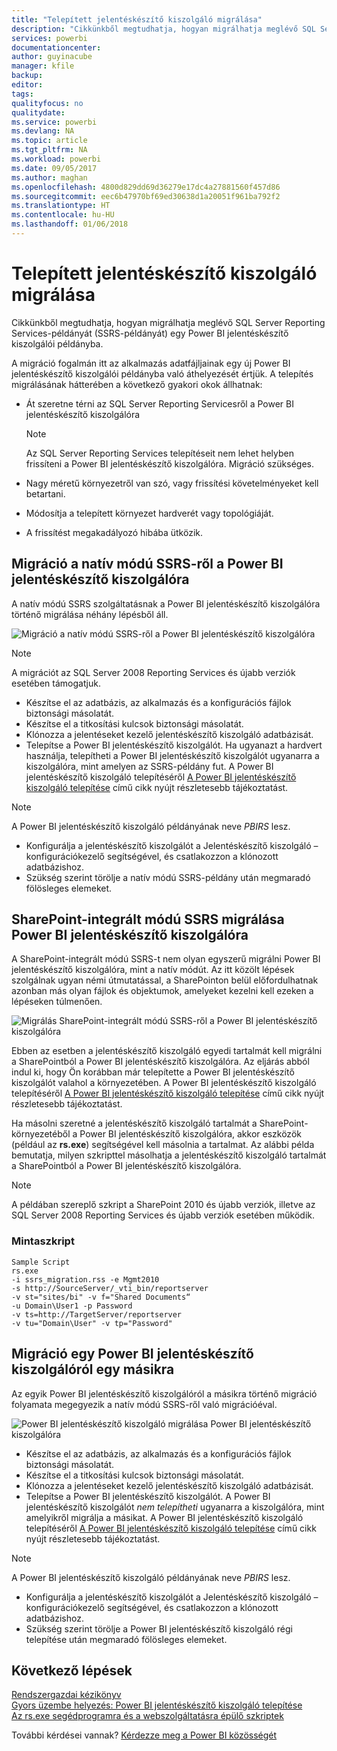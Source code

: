 ```yaml
---
title: "Telepített jelentéskészítő kiszolgáló migrálása"
description: "Cikkünkből megtudhatja, hogyan migrálhatja meglévő SQL Server Reporting Services-példányát egy Power BI jelentéskészítő kiszolgálói példányba."
services: powerbi
documentationcenter: 
author: guyinacube
manager: kfile
backup: 
editor: 
tags: 
qualityfocus: no
qualitydate: 
ms.service: powerbi
ms.devlang: NA
ms.topic: article
ms.tgt_pltfrm: NA
ms.workload: powerbi
ms.date: 09/05/2017
ms.author: maghan
ms.openlocfilehash: 4800d829dd69d36279e17dc4a27881560f457d86
ms.sourcegitcommit: eec6b47970bf69ed30638d1a20051f961ba792f2
ms.translationtype: HT
ms.contentlocale: hu-HU
ms.lasthandoff: 01/06/2018
---
```

# <a name="migrate-a-report-server-installation"></a>Telepített jelentéskészítő kiszolgáló migrálása
Cikkünkből megtudhatja, hogyan migrálhatja meglévő SQL Server Reporting Services-példányát (SSRS-példányát) egy Power BI jelentéskészítő kiszolgálói példányba.

A migráció fogalmán itt az alkalmazás adatfájljainak egy új Power BI jelentéskészítő kiszolgálói példányba való áthelyezését értjük. A telepítés migrálásának hátterében a következő gyakori okok állhatnak:

* Át szeretne térni az SQL Server Reporting Servicesről a Power BI jelentéskészítő kiszolgálóra
  
  > [!NOTE]
  > Az SQL Server Reporting Services telepítéseit nem lehet helyben frissíteni a Power BI jelentéskészítő kiszolgálóra. Migráció szükséges.
  > 
  > 
* Nagy méretű környezetről van szó, vagy frissítési követelményeket kell betartani.
* Módosítja a telepített környezet hardverét vagy topológiáját.
* A frissítést megakadályozó hibába ütközik.

## <a name="migrating-to-power-bi-report-server-from-ssrs-native-mode"></a>Migráció a natív módú SSRS-ről a Power BI jelentéskészítő kiszolgálóra
A natív módú SSRS szolgáltatásnak a Power BI jelentéskészítő kiszolgálóra történő migrálása néhány lépésből áll.

![](media/migrate-report-server/migrate-from-ssrs-native.png "Migráció a natív módú SSRS-ről a Power BI jelentéskészítő kiszolgálóra")

> [!NOTE]
> A migrációt az SQL Server 2008 Reporting Services és újabb verziók esetében támogatjuk.
> 
> 

* Készítse el az adatbázis, az alkalmazás és a konfigurációs fájlok biztonsági másolatát.
* Készítse el a titkosítási kulcsok biztonsági másolatát.
* Klónozza a jelentéseket kezelő jelentéskészítő kiszolgáló adatbázisát.
* Telepítse a Power BI jelentéskészítő kiszolgálót. Ha ugyanazt a hardvert használja, telepítheti a Power BI jelentéskészítő kiszolgálót ugyanarra a kiszolgálóra, mint amelyen az SSRS-példány fut. A Power BI jelentéskészítő kiszolgáló telepítéséről [A Power BI jelentéskészítő kiszolgáló telepítése](install-report-server.md) című cikk nyújt részletesebb tájékoztatást.

> [!NOTE]
> A Power BI jelentéskészítő kiszolgáló példányának neve *PBIRS* lesz.
> 
> 

* Konfigurálja a jelentéskészítő kiszolgálót a Jelentéskészítő kiszolgáló – konfigurációkezelő segítségével, és csatlakozzon a klónozott adatbázishoz.
* Szükség szerint törölje a natív módú SSRS-példány után megmaradó fölösleges elemeket.

## <a name="migration-to-power-bi-report-server-from-ssrs-sharepoint-integrated-mode"></a>SharePoint-integrált módú SSRS migrálása Power BI jelentéskészítő kiszolgálóra
A SharePoint-integrált módú SSRS-t nem olyan egyszerű migrálni Power BI jelentéskészítő kiszolgálóra, mint a natív módút. Az itt közölt lépések szolgálnak ugyan némi útmutatással, a SharePointon belül előfordulhatnak azonban más olyan fájlok és objektumok, amelyeket kezelni kell ezeken a lépéseken túlmenően.

![](media/migrate-report-server/migrate-from-ssrs-sharepoint.png "Migrálás SharePoint-integrált módú SSRS-ről a Power BI jelentéskészítő kiszolgálóra")

Ebben az esetben a jelentéskészítő kiszolgáló egyedi tartalmát kell migrálni a SharePointból a Power BI jelentéskészítő kiszolgálóra. Az eljárás abból indul ki, hogy Ön korábban már telepítette a Power BI jelentéskészítő kiszolgálót valahol a környezetében. A Power BI jelentéskészítő kiszolgáló telepítéséről [A Power BI jelentéskészítő kiszolgáló telepítése](install-report-server.md) című cikk nyújt részletesebb tájékoztatást.

Ha másolni szeretné a jelentéskészítő kiszolgáló tartalmát a SharePoint-környezetéből a Power BI jelentéskészítő kiszolgálóra, akkor eszközök (például az **rs.exe**) segítségével kell másolnia a tartalmat. Az alábbi példa bemutatja, milyen szkripttel másolhatja a jelentéskészítő kiszolgáló tartalmát a SharePointból a Power BI jelentéskészítő kiszolgálóra.

> [!NOTE]
> A példában szereplő szkript a SharePoint 2010 és újabb verziók, illetve az SQL Server 2008 Reporting Services és újabb verziók esetében működik.
> 
> 

### <a name="sample-script"></a>Mintaszkript
```
Sample Script
rs.exe
-i ssrs_migration.rss -e Mgmt2010
-s http://SourceServer/_vti_bin/reportserver
-v st="sites/bi" -v f="Shared Documents“
-u Domain\User1 -p Password
-v ts=http://TargetServer/reportserver
-v tu="Domain\User" -v tp="Password"
```

## <a name="migrateing-from-one-power-bi-report-server-to-another"></a>Migráció egy Power BI jelentéskészítő kiszolgálóról egy másikra
Az egyik Power BI jelentéskészítő kiszolgálóról a másikra történő migráció folyamata megegyezik a natív módú SSRS-ről való migrációéval.

![](media/migrate-report-server/migrate-from-pbirs.png "Power BI jelentéskészítő kiszolgáló migrálása Power BI jelentéskészítő kiszolgálóra")

* Készítse el az adatbázis, az alkalmazás és a konfigurációs fájlok biztonsági másolatát.
* Készítse el a titkosítási kulcsok biztonsági másolatát.
* Klónozza a jelentéseket kezelő jelentéskészítő kiszolgáló adatbázisát.
* Telepítse a Power BI jelentéskészítő kiszolgálót. A Power BI jelentéskészítő kiszolgálót *nem telepítheti* ugyanarra a kiszolgálóra, mint amelyikről migrálja a másikat. A Power BI jelentéskészítő kiszolgáló telepítéséről [A Power BI jelentéskészítő kiszolgáló telepítése](install-report-server.md) című cikk nyújt részletesebb tájékoztatást.

> [!NOTE]
> A Power BI jelentéskészítő kiszolgáló példányának neve *PBIRS* lesz.
> 
> 

* Konfigurálja a jelentéskészítő kiszolgálót a Jelentéskészítő kiszolgáló – konfigurációkezelő segítségével, és csatlakozzon a klónozott adatbázishoz.
* Szükség szerint törölje a Power BI jelentéskészítő kiszolgáló régi telepítése után megmaradó fölösleges elemeket.

## <a name="next-steps"></a>Következő lépések
[Rendszergazdai kézikönyv](admin-handbook-overview.md)  
[Gyors üzembe helyezés: Power BI jelentéskészítő kiszolgáló telepítése](quickstart-install-report-server.md)  
[Az rs.exe segédprogramra és a webszolgáltatásra épülő szkriptek](https://docs.microsoft.com/sql/reporting-services/tools/script-with-the-rs-exe-utility-and-the-web-service)

További kérdései vannak? [Kérdezze meg a Power BI közösségét](https://community.powerbi.com/)

